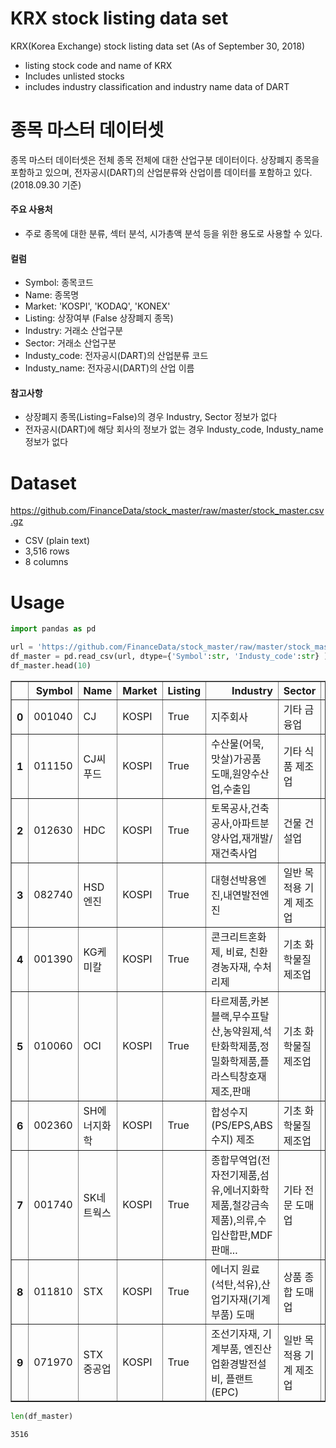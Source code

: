 # KRX stock listing data set
KRX(Korea Exchange) stock listing data set (As of September 30, 2018)
* listing stock code and name of KRX
* Includes unlisted stocks 
* includes industry classification and industry name data of DART


# 종목 마스터 데이터셋

종목 마스터 데이터셋은 전체 종목 전체에 대한 산업구분 데이터이다. 상장폐지 종목을 포함하고 있으며, 전자공시(DART)의 산업분류와 산업이름 데이터를 포함하고 있다. (2018.09.30 기준)

#### 주요 사용처
* 주로 종목에 대한 분류, 섹터 분석, 시가총액 분석 등을 위한 용도로 사용할 수 있다.

#### 컬럼
* Symbol: 종목코드
* Name: 종목명
* Market: 'KOSPI', 'KODAQ', 'KONEX'
* Listing: 상장여부 (False 상장폐지 종목)
* Industry: 거래소 산업구분
* Sector: 거래소 산업구분
* Industy_code: 전자공시(DART)의 산업분류 코드
* Industy_name: 전자공시(DART)의 산업 이름

#### 참고사항
* 상장폐지 종목(Listing=False)의 경우 Industry, Sector 정보가 없다
* 전자공시(DART)에 해당 회사의 정보가 없는 경우 Industy_code, Industy_name 정보가 없다

# Dataset
https://github.com/FinanceData/stock_master/raw/master/stock_master.csv.gz 

* CSV (plain text)
* 3,516 rows
* 8 columns

# Usage

```python
import pandas as pd

url = 'https://github.com/FinanceData/stock_master/raw/master/stock_master.csv.gz'
df_master = pd.read_csv(url, dtype={'Symbol':str, 'Industy_code':str} )
df_master.head(10)
```

<table border="1" class="dataframe">
  <thead>
    <tr style="text-align: right;">
      <th></th>
      <th>Symbol</th>
      <th>Name</th>
      <th>Market</th>
      <th>Listing</th>
      <th>Industry</th>
      <th>Sector</th>
      <th>Industy_code</th>
      <th>Industy_name</th>
    </tr>
  </thead>
  <tbody>
    <tr>
      <th>0</th>
      <td>001040</td>
      <td>CJ</td>
      <td>KOSPI</td>
      <td>True</td>
      <td>지주회사</td>
      <td>기타 금융업</td>
      <td>64992</td>
      <td>지주회사</td>
    </tr>
    <tr>
      <th>1</th>
      <td>011150</td>
      <td>CJ씨푸드</td>
      <td>KOSPI</td>
      <td>True</td>
      <td>수산물(어묵,맛살)가공품 도매,원양수산업,수출입</td>
      <td>기타 식품 제조업</td>
      <td>10799</td>
      <td>그 외 기타 식료품 제조업</td>
    </tr>
    <tr>
      <th>2</th>
      <td>012630</td>
      <td>HDC</td>
      <td>KOSPI</td>
      <td>True</td>
      <td>토목공사,건축공사,아파트분양사업,재개발/재건축사업</td>
      <td>건물 건설업</td>
      <td>4111</td>
      <td>주거용 건물 건설업</td>
    </tr>
    <tr>
      <th>3</th>
      <td>082740</td>
      <td>HSD엔진</td>
      <td>KOSPI</td>
      <td>True</td>
      <td>대형선박용엔진,내연발전엔진</td>
      <td>일반 목적용 기계 제조업</td>
      <td>29111</td>
      <td>내연기관 제조업</td>
    </tr>
    <tr>
      <th>4</th>
      <td>001390</td>
      <td>KG케미칼</td>
      <td>KOSPI</td>
      <td>True</td>
      <td>콘크리트혼화제, 비료, 친환경농자재, 수처리제</td>
      <td>기초 화학물질 제조업</td>
      <td>201</td>
      <td>기초 화학물질 제조업</td>
    </tr>
    <tr>
      <th>5</th>
      <td>010060</td>
      <td>OCI</td>
      <td>KOSPI</td>
      <td>True</td>
      <td>타르제품,카본블랙,무수프탈산,농약원제,석탄화학제품,정밀화학제품,플라스틱창호재 제조,판매</td>
      <td>기초 화학물질 제조업</td>
      <td>20129</td>
      <td>기타 기초 무기화학 물질 제조업</td>
    </tr>
    <tr>
      <th>6</th>
      <td>002360</td>
      <td>SH에너지화학</td>
      <td>KOSPI</td>
      <td>True</td>
      <td>합성수지(PS/EPS,ABS수지) 제조</td>
      <td>기초 화학물질 제조업</td>
      <td>201</td>
      <td>기초 화학물질 제조업</td>
    </tr>
    <tr>
      <th>7</th>
      <td>001740</td>
      <td>SK네트웍스</td>
      <td>KOSPI</td>
      <td>True</td>
      <td>종합무역업(전자전기제품,섬유,에너지화학제품,철강금속제품),의류,수입산합판,MDF판매...</td>
      <td>기타 전문 도매업</td>
      <td>467</td>
      <td>기타 전문 도매업</td>
    </tr>
    <tr>
      <th>8</th>
      <td>011810</td>
      <td>STX</td>
      <td>KOSPI</td>
      <td>True</td>
      <td>에너지 원료(석탄,석유),산업기자재(기계부품) 도매</td>
      <td>상품 종합 도매업</td>
      <td>46800</td>
      <td>상품 종합 도매업</td>
    </tr>
    <tr>
      <th>9</th>
      <td>071970</td>
      <td>STX중공업</td>
      <td>KOSPI</td>
      <td>True</td>
      <td>조선기자재, 기계부품, 엔진산업환경발전설비, 플랜트(EPC)</td>
      <td>일반 목적용 기계 제조업</td>
      <td>29119</td>
      <td>기타 기관 및 터빈 제조업</td>
    </tr>
  </tbody>
</table>


```python
len(df_master)
```
```
3516
```
